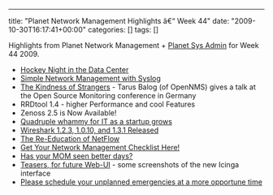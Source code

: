 ---
title: "Planet Network Management Highlights â€“ Week 44"
date: "2009-10-30T16:17:41+00:00"
categories: []
tags: []

Highlights from Planet Network Management + <a href="http://planetsysadmin.com/">Planet Sys Admin</a> for Week 44 2009.
<ul>
	<li><a href="http://www.networkperformancedaily.com/2009/10/hockey_night_in_the_data_cente.html">Hockey Night in the Data Center</a></li>
	<li><a href="http://thenetworkzone.blogspot.com/2009/10/simple-network-management-with-syslog.html">Simple Network Management with Syslog</a></li>
	<li><a href="http://www.adventuresinoss.com/?p=1189">The Kindness of Strangers</a> - Tarus Balog (of OpenNMS) gives a talk at the Open Source Monitoring conference in Germany</li>
	<li>RRDtool 1.4 - higher Performance and cool Features</li>
	<li>Zenoss 2.5 is Now Available!</li>
	<li><a href="http://www.netomata.com/blog/brent_chapman/2009/10/27/102">Quadruple whammy for IT as a startup grows</a></li>
	<li><a href="http://www.wireshark.org/news/20091027.html">Wireshark 1.2.3, 1.0.10, and 1.3.1 Released</a></li>
	<li><a href="http://www.networkperformancedaily.com/2009/10/the_reeducation_of_netflow.html">The Re-Education of NetFlow</a></li>
	<li><a href="http://www.dailynetworkmonitor.com/2009/10/26/get-your-network-management-checklist-here/">Get Your Network Management Checklist Here!</a></li>
	<li><a href="http://www.monolith-software.com/blog/?p=540">Has your MOM seen better days?</a></li>
	<li><a href="http://www.icinga.org/2009/10/26/teasers-for-future-web-ui/">Teasers, for future Web-UI</a> - some screenshots of the new Icinga interface</li>
	<li><a href="http://www.standalone-sysadmin.com/blog/2009/10/please-schedule-your-unplanned-emergencies-at-a-more-opportune-time/">Please schedule your unplanned emergencies at a more opportune time</a></li>
</ul>
